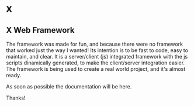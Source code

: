 # x
## X Web Framework
The framework was made for fun, and because there were no framework that worked just the way I wanted! Its intention is to be fast to code, easy to maintain, and clear. It is a server/client (js) integrated framework with the js scripts dinamically generated, to make the client/server integration easier.
The framework is being used to create a real world project, and it's almost ready. 

As soon as possible the documentation will be here.

Thanks!

